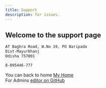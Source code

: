```yaml
---
title: Support
description: for issues.
---
```

## Welcome to the support page

```markdown
AT Baghra Road, W.No 19, PO Baripada
Dist-Mayurbhanj
Odisha 757001

8-095446-777
```

You can back to home [My Home](index.md)  
For Admins [editor on GitHub](https://github.com/mbirabhadra/mbirabhadra.github.io/edit/master/support.md) 
